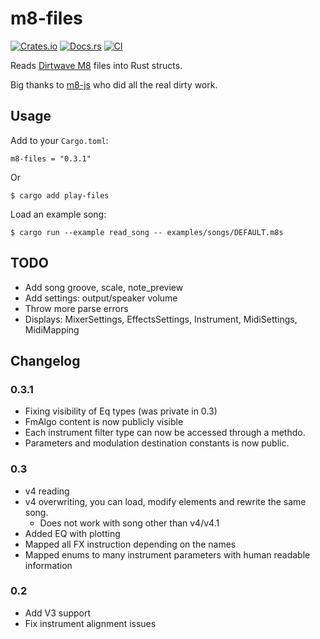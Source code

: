 # m8-files

[![Crates.io](https://img.shields.io/crates/v/m8-files)](https://crates.io/crates/m8-files)
[![Docs.rs](https://docs.rs/m8-files/badge.svg)](https://docs.rs/m8-files)
[![CI](https://github.com/AlexCharlton/m8-files/actions/workflows/ci.yml/badge.svg)](https://github.com/AlexCharlton/m8-files/actions/workflows/ci.yml)

Reads [Dirtwave M8](https://dirtywave.com/) files into Rust structs.

Big thanks to [m8-js](https://github.com/whitlockjc/m8-js) who did all the real dirty work.

## Usage

Add to your `Cargo.toml`:
```
m8-files = "0.3.1"
```
Or
```
$ cargo add play-files
```


Load an example song:
```
$ cargo run --example read_song -- examples/songs/DEFAULT.m8s
```

## TODO
- Add song groove, scale, note_preview
- Add settings: output/speaker volume
- Throw more parse errors
- Displays: MixerSettings, EffectsSettings, Instrument, MidiSettings, MidiMapping

## Changelog

### 0.3.1

 - Fixing visibility of Eq types (was private in 0.3)
 - FmAlgo content is now publicly visible
 - Each instrument filter type can now be accessed through a methdo.
 - Parameters and modulation destination constants is now public.

### 0.3

- v4 reading
- v4 overwriting, you can load, modify elements and rewrite the same song.
  * Does not work with song other than v4/v4.1
- Added EQ with plotting
- Mapped all FX instruction depending on the names
- Mapped enums to many instrument parameters with human readable information

### 0.2
- Add V3 support
- Fix instrument alignment issues
